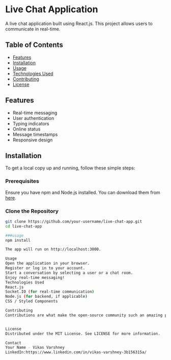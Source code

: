 # Live Chat Application

A live chat application built using React.js. This project allows users to communicate in real-time.

## Table of Contents

- [Features](#features)
- [Installation](#installation)
- [Usage](#usage)
- [Technologies Used](#technologies-used)
- [Contributing](#contributing)
- [License](#license)

## Features

- Real-time messaging
- User authentication
- Typing indicators
- Online status
- Message timestamps
- Responsive design


## Installation

To get a local copy up and running, follow these simple steps:

### Prerequisites

Ensure you have npm and Node.js installed. You can download them from [here](https://nodejs.org/).

### Clone the Repository

```sh
git clone https://github.com/your-username/live-chat-app.git
cd live-chat-app

###usage
npm install

The app will run on http://localhost:3000.

Usage
Open the application in your browser.
Register or log in to your account.
Start a conversation by selecting a user or a chat room.
Enjoy real-time messaging!
Technologies Used
React.js
Socket.IO (for real-time communication)
Node.js (for backend, if applicable)
CSS / Styled Components

Contributing
Contributions are what make the open-source community such an amazing place to be learn, inspire, and create. Any contributions you make are greatly appreciated.


License
Distributed under the MIT License. See LICENSE for more information.

Contact
Your Name - Vikas Varshney
LinkedIn:https://www.linkedin.com/in/vikas-varshney-3b156315a/


